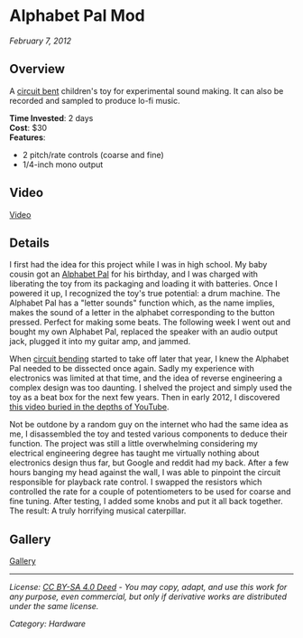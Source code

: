 # Alphabet Pal Mod
*February 7, 2012*

## Overview

A [circuit bent](https://www.youtube.com/watch?v=ovh-yCAJUYs) children's toy for experimental sound making. It can also be recorded and sampled to produce lo-fi music.

**Time Invested**: 2 days  
**Cost**: $30  
**Features**:  
 - 2 pitch/rate controls (coarse and fine)
 - 1/4-inch mono output


## Video

[Video](https://www.youtube.com/embed/Xy7bx5e6Dqw)

## Details

I first had the idea for this project while I was in high school. My baby cousin got an [Alphabet Pal](https://www.youtube.com/watch?v=UYxFhv6CSJk) for his birthday, and I was charged with liberating the toy from its packaging and loading it with batteries. Once I powered it up, I recognized the toy's true potential: a drum machine. The Alphabet Pal has a "letter sounds" function which, as the name implies, makes the sound of a letter in the alphabet corresponding to the button pressed. Perfect for making some beats. The following week I went out and bought my own Alphabet Pal, replaced the speaker with an audio output jack, plugged it into my guitar amp, and jammed.

When [circuit bending](https://www.youtube.com/watch?v=ovh-yCAJUYs) started to take off later that year, I knew the Alphabet Pal needed to be dissected once again. Sadly my experience with electronics was limited at that time, and the idea of reverse engineering a complex design was too daunting. I shelved the project and simply used the toy as a beat box for the next few years. Then in early 2012, I discovered [this video buried in the depths of YouTube](https://www.youtube.com/watch?v=6i_fXLHLKpQ).

Not be outdone by a random guy on the internet who had the same idea as me, I disassembled the toy and tested various components to deduce their function. The project was still a little overwhelming considering my electrical engineering degree has taught me virtually nothing about electronics design thus far, but Google and reddit had my back. After a few hours banging my head against the wall, I was able to pinpoint the circuit responsible for playback rate control. I swapped the resistors which controlled the rate for a couple of potentiometers to be used for coarse and fine tuning. After testing, I added some knobs and put it all back together. The result: A truly horrifying musical caterpillar.

## Gallery

[Gallery]()

---
*License: [CC BY-SA 4.0 Deed](https://creativecommons.org/licenses/by-sa/4.0/) - You may copy, adapt, and use this work for any purpose, even commercial, but only if derivative works are distributed under the same license.*

*Category: Hardware*